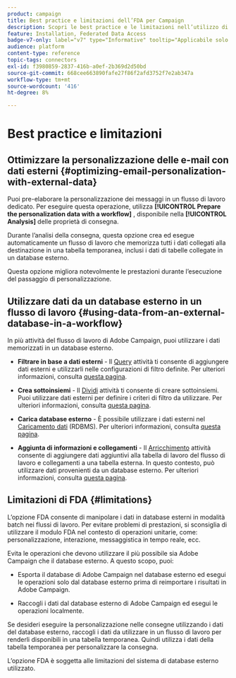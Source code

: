 ```yaml
---
product: campaign
title: Best practice e limitazioni dell’FDA per Campaign
description: Scopri le best practice e le limitazioni nell’utilizzo di un database esterno (FDA)
feature: Installation, Federated Data Access
badge-v7-only: label="v7" type="Informative" tooltip="Applicabile solo a Campaign Classic v7"
audience: platform
content-type: reference
topic-tags: connectors
exl-id: f3980859-2837-416b-a0ef-2b369d2d50bd
source-git-commit: 668cee663890fafe27f86f2afd3752f7e2ab347a
workflow-type: tm+mt
source-wordcount: '416'
ht-degree: 8%

---
```


# Best practice e limitazioni



## Ottimizzare la personalizzazione delle e-mail con dati esterni {#optimizing-email-personalization-with-external-data}

Puoi pre-elaborare la personalizzazione dei messaggi in un flusso di lavoro dedicato. Per eseguire questa operazione, utilizza **[!UICONTROL Prepare the personalization data with a workflow]** , disponibile nella **[!UICONTROL Analysis]** delle proprietà di consegna.

Durante l’analisi della consegna, questa opzione crea ed esegue automaticamente un flusso di lavoro che memorizza tutti i dati collegati alla destinazione in una tabella temporanea, inclusi i dati di tabelle collegate in un database esterno.

Questa opzione migliora notevolmente le prestazioni durante l’esecuzione del passaggio di personalizzazione.

## Utilizzare dati da un database esterno in un flusso di lavoro {#using-data-from-an-external-database-in-a-workflow}

In più attività del flusso di lavoro di Adobe Campaign, puoi utilizzare i dati memorizzati in un database esterno.

* **Filtrare in base a dati esterni** - Il [Query](../../workflow/using/targeting-data.md#selecting-data) attività ti consente di aggiungere dati esterni e utilizzarli nelle configurazioni di filtro definite. Per ulteriori informazioni, consulta [questa pagina](../../workflow/using/targeting-data.md#selecting-data).

* **Crea sottoinsiemi** - Il [Dividi](../../workflow/using/split.md) attività ti consente di creare sottoinsiemi. Puoi utilizzare dati esterni per definire i criteri di filtro da utilizzare. Per ulteriori informazioni, consulta [questa pagina](../../workflow/using/split.md).

* **Carica database esterno** - È possibile utilizzare i dati esterni nel [Caricamento dati](../../workflow/using/data-loading-rdbms.md) (RDBMS). Per ulteriori informazioni, consulta [questa pagina](../../workflow/using/data-loading-rdbms.md).

* **Aggiunta di informazioni e collegamenti** - Il [Arricchimento](../../workflow/using/enrichment.md) attività consente di aggiungere dati aggiuntivi alla tabella di lavoro del flusso di lavoro e collegamenti a una tabella esterna. In questo contesto, può utilizzare dati provenienti da un database esterno. Per ulteriori informazioni, consulta [questa pagina](../../workflow/using/enrichment.md).

## Limitazioni di FDA {#limitations}

L’opzione FDA consente di manipolare i dati in database esterni in modalità batch nei flussi di lavoro. Per evitare problemi di prestazioni, si sconsiglia di utilizzare il modulo FDA nel contesto di operazioni unitarie, come: personalizzazione, interazione, messaggistica in tempo reale, ecc.

Evita le operazioni che devono utilizzare il più possibile sia Adobe Campaign che il database esterno. A questo scopo, puoi:

* Esporta il database di Adobe Campaign nel database esterno ed esegui le operazioni solo dal database esterno prima di reimportare i risultati in Adobe Campaign.

* Raccogli i dati dal database esterno di Adobe Campaign ed esegui le operazioni localmente.

Se desideri eseguire la personalizzazione nelle consegne utilizzando i dati del database esterno, raccogli i dati da utilizzare in un flusso di lavoro per renderli disponibili in una tabella temporanea. Quindi utilizza i dati della tabella temporanea per personalizzare la consegna.

L’opzione FDA è soggetta alle limitazioni del sistema di database esterno utilizzato.
